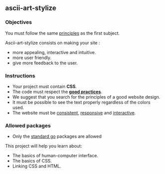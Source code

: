 ## ascii-art-stylize

### Objectives

You must follow the same [principles](../README.md) as the first subject.

Ascii-art-stylize consists on making your site :

- more appealing, interactive and intuitive.
- more user friendly.
- give more feedback to the user.

### Instructions

- Your project must contain **CSS**.
- The code must respect the [**good practices**](../good-practices/README.md).
- We suggest that you search for the principles of a good website design.
- It must be possible to see the text properly regardless of the colors used.
- The website must be [consistent](https://digitalcommunications.wp.st-andrews.ac.uk/2016/04/07/why-is-consistency-important-in-web-design/), [responsive](https://smallbiztrends.com/2013/05/what-is-responsive-web-design.html) and [interactive](https://en.m.wikipedia.org/wiki/Interactive_design).

### Allowed packages

- Only the [standard go](https://golang.org/pkg/) packages are allowed

This project will help you learn about:

- The basics of human-computer interface.
- The basics of CSS.
- Linking CSS and HTML.
